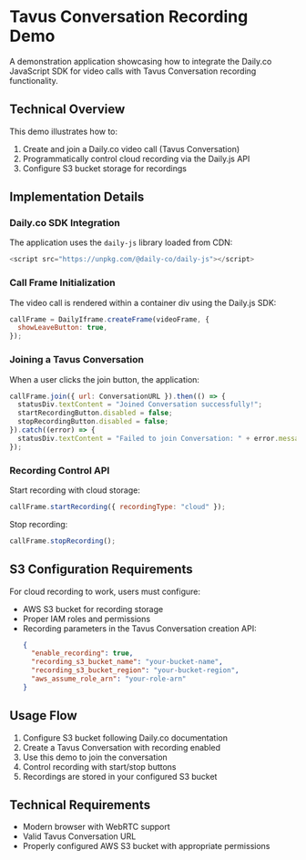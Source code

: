 # Tavus Conversation Recording Demo

A demonstration application showcasing how to integrate the Daily.co JavaScript SDK for video calls with Tavus Conversation recording functionality.

## Technical Overview

This demo illustrates how to:
1. Create and join a Daily.co video call (Tavus Conversation)
2. Programmatically control cloud recording via the Daily.js API
3. Configure S3 bucket storage for recordings

## Implementation Details

### Daily.co SDK Integration

The application uses the `daily-js` library loaded from CDN:

```js
<script src="https://unpkg.com/@daily-co/daily-js"></script>
```

### Call Frame Initialization

The video call is rendered within a container div using the Daily.js SDK:

```js
callFrame = DailyIframe.createFrame(videoFrame, {
  showLeaveButton: true,
});
```

### Joining a Tavus Conversation

When a user clicks the join button, the application:

```js
callFrame.join({ url: ConversationURL }).then(() => {
  statusDiv.textContent = "Joined Conversation successfully!";
  startRecordingButton.disabled = false;
  stopRecordingButton.disabled = false;
}).catch((error) => {
  statusDiv.textContent = "Failed to join Conversation: " + error.message;
});
```

### Recording Control API

Start recording with cloud storage:

```js
callFrame.startRecording({ recordingType: "cloud" });
```

Stop recording:

```js
callFrame.stopRecording();
```

## S3 Configuration Requirements

For cloud recording to work, users must configure:
- AWS S3 bucket for recording storage
- Proper IAM roles and permissions
- Recording parameters in the Tavus Conversation creation API:
  ```json
  {
    "enable_recording": true,
    "recording_s3_bucket_name": "your-bucket-name",
    "recording_s3_bucket_region": "your-bucket-region",
    "aws_assume_role_arn": "your-role-arn"
  }
  ```

## Usage Flow

1. Configure S3 bucket following Daily.co documentation
2. Create a Tavus Conversation with recording enabled
3. Use this demo to join the conversation
4. Control recording with start/stop buttons
5. Recordings are stored in your configured S3 bucket

## Technical Requirements

- Modern browser with WebRTC support
- Valid Tavus Conversation URL
- Properly configured AWS S3 bucket with appropriate permissions